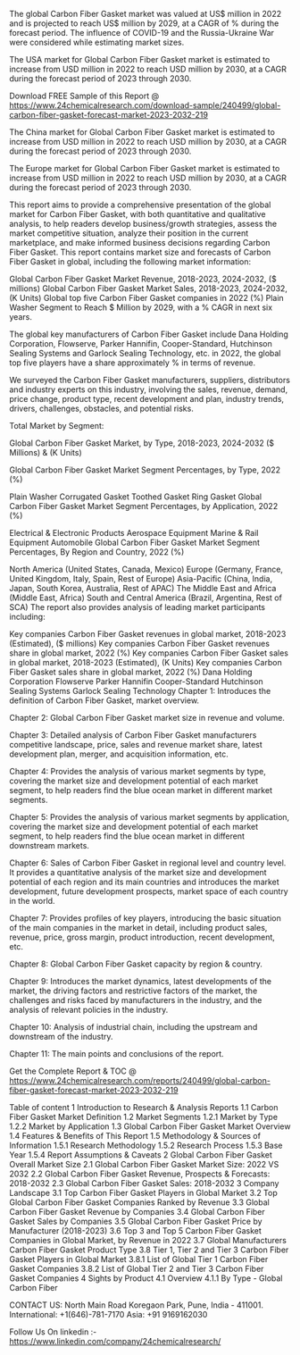 The global Carbon Fiber Gasket market was valued at US$ million in 2022 and is projected to reach US$ million by 2029, at a CAGR of % during the forecast period. The influence of COVID-19 and the Russia-Ukraine War were considered while estimating market sizes.

The USA market for Global Carbon Fiber Gasket  market is estimated to increase from USD million in 2022 to reach USD million by 2030, at a CAGR during the forecast period of 2023 through 2030.

Download FREE Sample of this Report @ https://www.24chemicalresearch.com/download-sample/240499/global-carbon-fiber-gasket-forecast-market-2023-2032-219

The China market for Global Carbon Fiber Gasket market is estimated to increase from USD million in 2022 to reach USD million by 2030, at a CAGR during the forecast period of 2023 through 2030.

The Europe market for Global Carbon Fiber Gasket  market is estimated to increase from USD million in 2022 to reach USD million by 2030, at a CAGR during the forecast period of 2023 through 2030.

This report aims to provide a comprehensive presentation of the global market for Carbon Fiber Gasket, with both quantitative and qualitative analysis, to help readers develop business/growth strategies, assess the market competitive situation, analyze their position in the current marketplace, and make informed business decisions regarding Carbon Fiber Gasket. This report contains market size and forecasts of Carbon Fiber Gasket in global, including the following market information:

Global Carbon Fiber Gasket Market Revenue, 2018-2023, 2024-2032, ($ millions)
Global Carbon Fiber Gasket Market Sales, 2018-2023, 2024-2032, (K Units)
Global top five Carbon Fiber Gasket companies in 2022 (%)
Plain Washer Segment to Reach $ Million by 2029, with a % CAGR in next six years.

The global key manufacturers of Carbon Fiber Gasket include Dana Holding Corporation, Flowserve, Parker Hannifin, Cooper-Standard, Hutchinson Sealing Systems and Garlock Sealing Technology, etc. in 2022, the global top five players have a share approximately % in terms of revenue.

We surveyed the Carbon Fiber Gasket manufacturers, suppliers, distributors and industry experts on this industry, involving the sales, revenue, demand, price change, product type, recent development and plan, industry trends, drivers, challenges, obstacles, and potential risks.

Total Market by Segment:

Global Carbon Fiber Gasket Market, by Type, 2018-2023, 2024-2032 ($ Millions) & (K Units)

Global Carbon Fiber Gasket Market Segment Percentages, by Type, 2022 (%)

Plain Washer
Corrugated Gasket
Toothed Gasket
Ring Gasket
Global Carbon Fiber Gasket Market Segment Percentages, by Application, 2022 (%)

Electrical & Electronic Products
Aerospace Equipment
Marine & Rail Equipment
Automobile
Global Carbon Fiber Gasket Market Segment Percentages, By Region and Country, 2022 (%)

North America (United States, Canada, Mexico)
Europe (Germany, France, United Kingdom, Italy, Spain, Rest of Europe)
Asia-Pacific (China, India, Japan, South Korea, Australia, Rest of APAC)
The Middle East and Africa (Middle East, Africa)
South and Central America (Brazil, Argentina, Rest of SCA)
The report also provides analysis of leading market participants including:

Key companies Carbon Fiber Gasket revenues in global market, 2018-2023 (Estimated), ($ millions)
Key companies Carbon Fiber Gasket revenues share in global market, 2022 (%)
Key companies Carbon Fiber Gasket sales in global market, 2018-2023 (Estimated), (K Units)
Key companies Carbon Fiber Gasket sales share in global market, 2022 (%)
Dana Holding Corporation
Flowserve
Parker Hannifin
Cooper-Standard
Hutchinson Sealing Systems
Garlock Sealing Technology
Chapter 1: Introduces the definition of Carbon Fiber Gasket, market overview.

Chapter 2: Global Carbon Fiber Gasket market size in revenue and volume.

Chapter 3: Detailed analysis of Carbon Fiber Gasket manufacturers competitive landscape, price, sales and revenue market share, latest development plan, merger, and acquisition information, etc.

Chapter 4: Provides the analysis of various market segments by type, covering the market size and development potential of each market segment, to help readers find the blue ocean market in different market segments.

Chapter 5: Provides the analysis of various market segments by application, covering the market size and development potential of each market segment, to help readers find the blue ocean market in different downstream markets.

Chapter 6: Sales of Carbon Fiber Gasket in regional level and country level. It provides a quantitative analysis of the market size and development potential of each region and its main countries and introduces the market development, future development prospects, market space of each country in the world.

Chapter 7: Provides profiles of key players, introducing the basic situation of the main companies in the market in detail, including product sales, revenue, price, gross margin, product introduction, recent development, etc.

Chapter 8: Global Carbon Fiber Gasket capacity by region & country.

Chapter 9: Introduces the market dynamics, latest developments of the market, the driving factors and restrictive factors of the market, the challenges and risks faced by manufacturers in the industry, and the analysis of relevant policies in the industry.

Chapter 10: Analysis of industrial chain, including the upstream and downstream of the industry.

Chapter 11: The main points and conclusions of the report.

Get the Complete Report & TOC @ https://www.24chemicalresearch.com/reports/240499/global-carbon-fiber-gasket-forecast-market-2023-2032-219

Table of content
1 Introduction to Research & Analysis Reports
1.1 Carbon Fiber Gasket Market Definition
1.2 Market Segments
1.2.1 Market by Type
1.2.2 Market by Application
1.3 Global Carbon Fiber Gasket Market Overview
1.4 Features & Benefits of This Report
1.5 Methodology & Sources of Information
1.5.1 Research Methodology
1.5.2 Research Process
1.5.3 Base Year
1.5.4 Report Assumptions & Caveats
2 Global Carbon Fiber Gasket Overall Market Size
2.1 Global Carbon Fiber Gasket Market Size: 2022 VS 2032
2.2 Global Carbon Fiber Gasket Revenue, Prospects & Forecasts: 2018-2032
2.3 Global Carbon Fiber Gasket Sales: 2018-2032
3 Company Landscape
3.1 Top Carbon Fiber Gasket Players in Global Market
3.2 Top Global Carbon Fiber Gasket Companies Ranked by Revenue
3.3 Global Carbon Fiber Gasket Revenue by Companies
3.4 Global Carbon Fiber Gasket Sales by Companies
3.5 Global Carbon Fiber Gasket Price by Manufacturer (2018-2023)
3.6 Top 3 and Top 5 Carbon Fiber Gasket Companies in Global Market, by Revenue in 2022
3.7 Global Manufacturers Carbon Fiber Gasket Product Type
3.8 Tier 1, Tier 2 and Tier 3 Carbon Fiber Gasket Players in Global Market
3.8.1 List of Global Tier 1 Carbon Fiber Gasket Companies
3.8.2 List of Global Tier 2 and Tier 3 Carbon Fiber Gasket Companies
4 Sights by Product
4.1 Overview
4.1.1 By Type - Global Carbon Fiber

CONTACT US:
North Main Road Koregaon Park, Pune, India - 411001.
International: +1(646)-781-7170
Asia: +91 9169162030

Follow Us On linkedin :- https://www.linkedin.com/company/24chemicalresearch/
